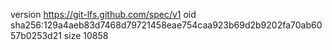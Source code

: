 version https://git-lfs.github.com/spec/v1
oid sha256:129a4aeb83d7468d79721458eae754caa923b69d2b9202fa70ab6057b0253d21
size 10858
